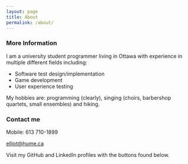 ```yaml
---
layout: page
title: About
permalink: /about/
---
```


### More Information

I am a university student programmer living in Ottawa with experience in multiple different fields including:
-  Software test design/implementation
-  Game development
-  User experience testing

My hobbies are: programming (clearly), singing (choirs, barbershop quartets, small ensembles) and hiking.

### Contact me

Mobile: 613 710-1899

[elliot@hume.ca](mailto:elliot@hume.ca)

Visit my GitHub and LinkedIn profiles with the buttons found below.
